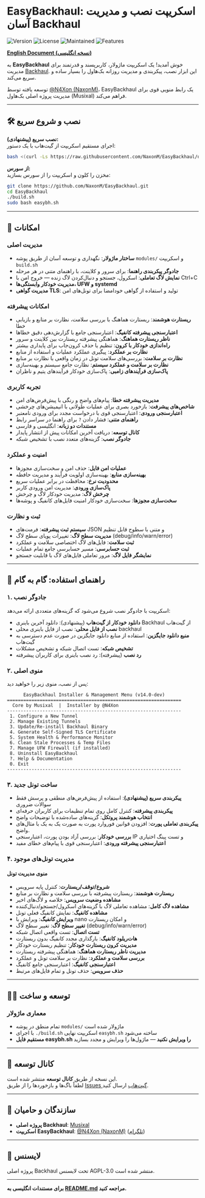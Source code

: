 # EasyBackhaul: اسکریپت نصب و مدیریت آسان Backhaul

![Version](https://img.shields.io/badge/Version-14.0--dev-blue.svg)
![License](https://img.shields.io/badge/License-AGPL--3.0-brightgreen.svg)
![Maintained](https://img.shields.io/badge/maintained%3F-yes-green.svg)
![Features](https://img.shields.io/badge/Features-مدیریت%20پیشرفته%20%7C%20ریستارت%20هوشمند%20%7C%20اعتبارسنجی%20بهبود%20یافته%20%7C%20نظارت%20بر%20سلامت%20سیستم-orange.svg)

[**English Document (نسخه انگلیسی)**](./README.md)

به **EasyBackhaul** خوش آمدید! یک اسکریپت ماژولار، کاربرپسند و قدرتمند برای مدیریت [Backhaul](https://github.com/Musixal/Backhaul). این ابزار نصب، پیکربندی و مدیریت روزانه بک‌هاول را بسیار ساده و سریع می‌کند.

توسعه یافته توسط [@N4Xon (NaxonM)](https://github.com/NaxonM/EasyBackhaul)، EasyBackhaul یک رابط منویی قوی برای مدیریت پروژه اصلی بک‌هاول (Musixal) فراهم می‌کند.

---

## 🛠️ نصب و شروع سریع

**نصب سریع (پیشنهادی):**  
اجرای مستقیم اسکریپت از گیت‌هاب با یک دستور:

```bash
bash <(curl -Ls https://raw.githubusercontent.com/NaxonM/EasyBackhaul/dev/easybh.sh)
```

**از سورس:**  
مخزن را کلون و اسکریپت را از سورس بسازید:

```bash
git clone https://github.com/NaxonM/EasyBackhaul.git
cd EasyBackhaul
./build.sh
sudo bash easybh.sh
```

---

## 🚀 امکانات

### **مدیریت اصلی**
- **ساختار ماژولار**: نگهداری و توسعه آسان از طریق پوشه `modules/` و اسکریپت `build.sh`
- **جادوگر پیکربندی راهنما**: برای سرور و کلاینت، با راهنمای متنی در هر مرحله
- **نمایش لاگ تعاملی**: اسکرول، جستجو و دنبال‌کردن لاگ زنده — خروج امن با Ctrl+C
- **مدیریت خودکار وابستگی‌ها، UFW و systemd**
- **مدیریت گواهی TLS**: تولید و استفاده از گواهی خودامضا برای تونل‌های امن

### **امکانات پیشرفته**
- **ریستارت هوشمند**: ریستارت هماهنگ با بررسی سلامت، نظارت بر منابع و بازیابی خطا
- **اعتبارسنجی پیشرفته کانفیگ**: اعتبارسنجی جامع با گزارش‌دهی دقیق خطاها
- **ناظر ریستارت هماهنگ**: هماهنگی پیشرفته ریستارت بین کلاینت و سرور
- **راه‌اندازی خودکار با کرون**: تنظیم یا حذف کرون‌جاب برای پایداری بیشتر
- **نظارت بر عملکرد**: پیگیری عملکرد عملیات و استفاده از منابع
- **نظارت بر سلامت**: بررسی‌های سلامت تونل در زمان واقعی با نظارت بر منابع
- **نظارت بر سلامت و عملکرد سیستم**: نظارت جامع سیستم و بهینه‌سازی
- **پاک‌سازی فرآیندهای زامبی**: پاک‌سازی خودکار فرآیندهای یتیم و ناظران

### **تجربه کاربری**
- **مدیریت پیشرفته خطا**: پیام‌های واضح و رنگی با پیش‌فرض‌های امن
- **شاخص‌های پیشرفت**: بازخورد بصری برای عملیات طولانی با انیمیشن‌های چرخشی
- **اعتبارسنجی ورودی**: اعتبارسنجی قوی با درخواست مجدد برای ورودی نامعتبر
- **راهنمای متنی**: فشار دادن `?` برای راهنما در سراسر رابط
- **مستندات دو زبانه**: انگلیسی و فارسی
- **کانال توسعه**: دریافت آخرین امکانات پیش از انتشار پایدار
- **جادوگر نصب**: گزینه‌های متعدد نصب با تشخیص شبکه

### **امنیت و عملکرد**
- **عملیات امن فایل**: حذف امن و سخت‌سازی مجوزها
- **بهینه‌سازی منابع**: بهینه‌سازی اولویت فرآیند و مدیریت حافظه
- **محدودیت نرخ**: محافظت در برابر عملیات سریع
- **پاک‌سازی ورودی**: مدیریت امن ورودی کاربر
- **چرخش لاگ**: مدیریت خودکار لاگ و چرخش
- **سخت‌سازی مجوزها**: سخت‌سازی خودکار امنیت فایل‌های کانفیگ و پوشه‌ها

### **ثبت و نظارت**
- **سیستم ثبت پیشرفته**: فرمت‌های JSON و متنی با سطوح قابل تنظیم
- **مدیریت سطح لاگ**: تغییرات پویای سطح لاگ (debug/info/warn/error)
- **ثبت سلامت**: فایل‌های لاگ اختصاصی سلامت و عملکرد
- **ثبت حسابرسی**: مسیر حسابرسی جامع تمام عملیات
- **نمایشگر فایل لاگ**: مرور تعاملی فایل‌های لاگ با قابلیت جستجو

---

## 📝 راهنمای استفاده: گام به گام

### ۱. جادوگر نصب

اسکریپت با جادوگر نصب شروع می‌شود که گزینه‌های متعددی ارائه می‌دهد:
- **دانلود خودکار از گیت‌هاب** (پیشنهادی): دانلود آخرین باینری Backhaul از گیت‌هاب
- **نصب از فایل محلی**: نصب از فایل باینری محلی backhaul
- **منبع دانلود جایگزین**: استفاده از منابع دانلود جایگزین در صورت عدم دسترسی به گیت‌هاب
- **تشخیص شبکه**: تست اتصال شبکه و تشخیص مشکلات
- **رد نصب** (پیشرفته): رد نصب باینری برای کاربران پیشرفته

### ۲. منوی اصلی

پس از نصب، منوی زیر را خواهید دید:

```
      EasyBackhaul Installer & Management Menu (v14.0-dev)
================================================================
  Core by Musixal  |  Installer by @N4Xon
----------------------------------------------------------------
 1. Configure a New Tunnel
 2. Manage Existing Tunnels
 3. Update/Re-install Backhaul Binary
 4. Generate Self-Signed TLS Certificate
 5. System Health & Performance Monitor
 6. Clean Stale Processes & Temp Files
 7. Manage UFW Firewall (if installed)
 8. Uninstall EasyBackhaul
 ?. Help & Documentation
 0. Exit
----------------------------------------------------------------
```

### ۳. ساخت تونل جدید

- **پیکربندی سریع (پیشنهادی)**: استفاده از پیش‌فرض‌های منطقی و پرسش فقط سوالات ضروری
- **پیکربندی پیشرفته**: کنترل کامل روی تمام تنظیمات برای کاربران حرفه‌ای
- **انتخاب هوشمند پروتکل**: گزینه‌های ساده‌شده با توضیحات واضح
- **پیکربندی تعاملی پورت**: افزودن قوانین فوروارد پورت به صورت یک به یک با مثال‌های واضح.
- **بررسی خودکار**: بررسی آزاد بودن پورت، اعتبارسنجی IP و تست پینگ اختیاری
- **اعتبارسنجی پیشرفته ورودی**: اعتبارسنجی قوی با پیام‌های خطای مفید

### ۴. مدیریت تونل‌های موجود

#### **منوی مدیریت تونل**
- **شروع/توقف/ریستارت**: کنترل پایه سرویس
- **ریستارت هوشمند**: ریستارت پیشرفته با بررسی سلامت و نظارت بر منابع
- **مشاهده وضعیت سرویس**: خلاصه و لاگ‌های اخیر
- **مشاهده لاگ کامل**: مشاهده تعاملی لاگ با گزینه‌های اسکرول/جستجو/دنبال‌کننده
- **مشاهده کانفیگ**: نمایش کانفیگ فعلی تونل
- **ویرایش کانفیگ**: ویرایش با nano و امکان ریستارت
- **تغییر سطح لاگ**: تغییر سطح لاگ (debug/info/warn/error)
- **تست اتصال**: تست واقعی اتصال شبکه
- **هات‌ریلود کانفیگ**: بارگذاری مجدد کانفیگ بدون ریستارت
- **مدیریت کرون ریستارت خودکار**: تنظیم ریستارت خودکار
- **مدیریت ناظر ریستارت هماهنگ**: هماهنگی پیشرفته ریستارت
- **بررسی سلامت و عملکرد**: نظارت بر سلامت تونل و عملکرد
- **اعتبارسنجی کانفیگ**: اعتبارسنجی جامع کانفیگ
- **حذف سرویس**: حذف تونل و تمام فایل‌های مرتبط

---

## 🧑‍💻 توسعه و ساخت

### **معماری ماژولار**
- تمام منطق در پوشه `modules/` ماژولار شده است
- با اجرای `./build.sh` اسکریپت نهایی `easybh.sh` ساخته می‌شود
- **مستقیم فایل easybh.sh را ویرایش نکنید** — ماژول‌ها را ویرایش و مجدد بسازید

---

## 🧪 کانال توسعه

این نسخه از طریق **کانال توسعه** منتشر شده است.  
لطفاً باگ‌ها و بازخوردها را از طریق [Issues گیت‌هاب](https://github.com/NaxonM/EasyBackhaul/issues) ارسال کنید.

---

## 🙏 سازندگان و حامیان

- **پروژه اصلی Backhaul**: [Musixal](https://github.com/Musixal/Backhaul)
- **اسکریپت EasyBackhaul**: [@N4Xon (NaxonM)](https://github.com/NaxonM/EasyBackhaul) ([تلگرام](https://t.me/N4Xon))

---

## 📄 لایسنس

پروژه اصلی Backhaul تحت لایسنس AGPL-3.0 منتشر شده است.

---

**برای مستندات انگلیسی به [README.md](./README.md) مراجعه کنید.**
